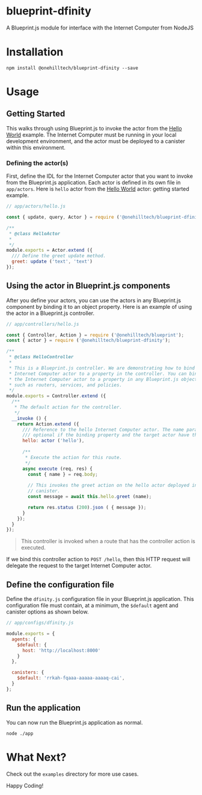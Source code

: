 blueprint-dfinity
================================

A Blueprint.js module for interface with the Internet Computer from NodeJS


Installation
=============

    npm install @onehilltech/blueprint-dfinity --save


Usage
========

Getting Started
-------------------

This walks through using Blueprint.js to invoke the actor from the
[Hello World](https://internetcomputer.org/docs/current/developer-docs/quickstart/hello10mins/) 
example. The Internet Computer must be running in your local development environment, and the 
actor must be deployed to a canister within this environment.

### Defining the actor(s)

First, define the IDL for the Internet Computer actor that you want to invoke from
the Blueprint.js application. Each actor is defined in its own file in `app/actors`.
Here is `hello` actor from the [Hello World](https://internetcomputer.org/docs/current/developer-docs/quickstart/hello10mins/) actor:
getting started example.

```javascript
// app/actors/hello.js

const { update, query, Actor } = require ('@onehilltech/blueprint-dfinity');

/**
 * @class HelloActor
 * 
 */
module.exports = Actor.extend ({
  /// Define the greet update method.
  greet: update ('text', 'text')
});

```

## Using the actor in Blueprint.js components

After you define your actors, you can use the actors in any Blueprint.js component
by binding it to an object property. Here is an example of using the actor in 
a Blueprint.js controller.

```javascript
// app/controllers/hello.js

const { Controller, Action } = require ('@onehilltech/blueprint');
const { actor } = require ('@onehilltech/blueprint-dfinity');

/**
 * @class HelloController
 * 
 * This is a Blueprint.js controller. We are demonstrating how to bind a
 * Internet Computer actor to a property in the controller. You can bind
 * the Internet Computer actor to a property in any Blueprint.js object,
 * such as routers, services, and policies. 
 */
module.exports = Controller.extend ({
  /**
   * The default action for the controller.
   */
  __invoke () {
    return Action.extend ({
      /// Reference to the hello Internet Computer actor. The name parameter is 
      /// optional if the binding property and the target actor have the same name.
      hello: actor ('hello'),
      
      /**
       * Execute the action for this route.
       */
      async execute (req, res) {
        const { name } = req.body;
        
        // This invokes the greet action on the hello actor deployed in the default
        // canister.
        const message = await this.hello.greet (name);

        return res.status (200).json ( { message });
      }
    });
  }
});
```

> This controller is invoked when a route that has the controller action is executed.

If we bind this controller action to `POST /hello`, then this HTTP request will delegate
the request to the target Internet Computer actor.

## Define the configuration file

Define the `dfinity.js` configuration file in your Blueprint.js application. This
configuration file must contain, at a minimum, the `$default` agent and canister 
options as shown below.

```javascript
// app/configs/dfinity.js

module.exports = {
  agents: {
    $default: {
      host: 'http://localhost:8000'
    }
  },

  canisters: {
    $default: 'rrkah-fqaaa-aaaaa-aaaaq-cai',
  }
};
```

## Run the application

You can now run the Blueprint.js application as normal.

    node ./app


What Next?
======================

Check out the `examples` directory for more use cases.

Happy Coding!
